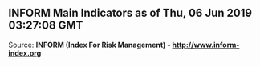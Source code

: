 ## INFORM Main Indicators as of Thu, 06 Jun 2019 03:27:08 GMT

Source: **INFORM (Index For Risk Management) - http://www.inform-index.org**